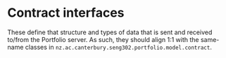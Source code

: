 # Contract interfaces

These define that structure and types of data that is sent and received to/from the Portfolio server.
As such, they should align 1:1 with the same-name classes in `nz.ac.canterbury.seng302.portfolio.model.contract`.
